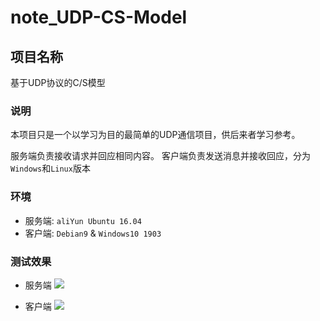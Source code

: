 # note_UDP-CS-Model

## 项目名称
基于UDP协议的C/S模型

### 说明
本项目只是一个以学习为目的最简单的UDP通信项目，供后来者学习参考。

服务端负责接收请求并回应相同内容。
客户端负责发送消息并接收回应，分为`Windows`和`Linux`版本 

### 环境
- 服务端:
`aliYun Ubuntu 16.04`
- 客户端:
`Debian9` & `Windows10 1903`

### 测试效果

- 服务端
![](https://github.com/BroWuGou/note_UDP-CS-Model/images/server.jpg)



- 客户端
![](https://github.com/BroWuGou/note_UDP-CS-Model/images/client.jpg)
